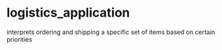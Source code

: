 # logistics_application
interprets ordering and shipping a specific set of items based on certain priorities
